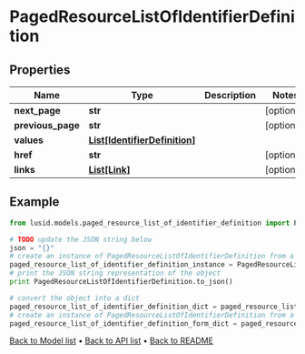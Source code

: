 # PagedResourceListOfIdentifierDefinition


## Properties
Name | Type | Description | Notes
------------ | ------------- | ------------- | -------------
**next_page** | **str** |  | [optional] 
**previous_page** | **str** |  | [optional] 
**values** | [**List[IdentifierDefinition]**](IdentifierDefinition.md) |  | 
**href** | **str** |  | [optional] 
**links** | [**List[Link]**](Link.md) |  | [optional] 

## Example

```python
from lusid.models.paged_resource_list_of_identifier_definition import PagedResourceListOfIdentifierDefinition

# TODO update the JSON string below
json = "{}"
# create an instance of PagedResourceListOfIdentifierDefinition from a JSON string
paged_resource_list_of_identifier_definition_instance = PagedResourceListOfIdentifierDefinition.from_json(json)
# print the JSON string representation of the object
print PagedResourceListOfIdentifierDefinition.to_json()

# convert the object into a dict
paged_resource_list_of_identifier_definition_dict = paged_resource_list_of_identifier_definition_instance.to_dict()
# create an instance of PagedResourceListOfIdentifierDefinition from a dict
paged_resource_list_of_identifier_definition_form_dict = paged_resource_list_of_identifier_definition.from_dict(paged_resource_list_of_identifier_definition_dict)
```
[Back to Model list](../README.md#documentation-for-models) &#8226; [Back to API list](../README.md#documentation-for-api-endpoints) &#8226; [Back to README](../README.md)


